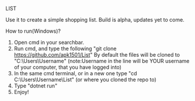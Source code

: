 LIST

Use it to create a simple shopping list. Build is alpha, updates yet to come.

How to run(Windows)?
1. Open cmd in your searchbar.
2. Run cmd, and type the following "git clone https://github.com/apk1501/List"
   By default the files will be cloned to "C:\Users\Username" (note:Username in the line will be YOUR username of your computer, that you have logged into)
3. In the same cmd terminal, or in a new one type "cd C:\Users\Username\List" (or where you cloned the repo to)
4. Type "dotnet run"
5. Enjoy! 
